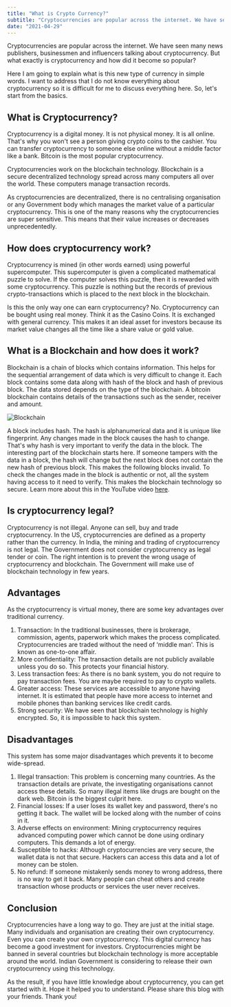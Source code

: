 ```yaml
---
title: "What is Crypto Currency?"
subtitle: "Cryptocurrencies are popular across the internet. We have seen many news publishers, businessmen and influencers talking about cryptocurrency. But what exactly is cryptocurrency and how did it become so popular?"
date: "2021-04-29"
---
```


Cryptocurrencies are popular across the internet. We have seen many news publishers, businessmen and influencers talking about cryptocurrency. But what exactly is cryptocurrency and how did it become so popular?

Here I am going to explain what is this new type of currency in simple words. I want to address that I do not know everything about cryptocurrency so it is difficult for me to discuss everything here. So, let's start from the basics.

What is Cryptocurrency?
-----------------------

Cryptocurrency is a digital money. It is not physical money. It is all online. That's why you won't see a person giving crypto coins to the cashier. You can transfer cryptocurrency to someone else online without a middle factor like a bank. Bitcoin is the most popular cryptocurrency.

Cryptocurrencies work on the blockchain technology. Blockchain is a secure decentralized technology spread across many computers all over the world. These computers manage transaction records.

As cryptocurrencies are decentralized, there is no centralising organisation or any Government body which manages the market value of a particular cryptocurrency. This is one of the many reasons why the cryptocurrencies are super sensitive. This means that their value increases or decreases unprecedentedly.

How does cryptocurrency work?
-----------------------------

Cryptocurrency is mined (in other words earned) using powerful supercomputer. This supercomputer is given a complicated mathematical puzzle to solve. If the computer solves this puzzle, then it is rewarded with some cryptocurrency. This puzzle is nothing but the records of previous crypto-transactions which is placed to the next block in the blockchain.

Is this the only way one can earn cryptocurrency? No. Cryptocurrency can be bought using real money. Think it as the Casino Coins. It is exchanged with general currency. This makes it an ideal asset for investors because its market value changes all the time like a share value or gold value.

What is a Blockchain and how does it work?
------------------------------------------

Blockchain is a chain of blocks which contains information. This helps for the sequential arrangement of data which is very difficult to change it. Each block contains some data along with hash of the block and hash of previous block. The data stored depends on the type of the blockchain. A bitcoin blockchain contains details of the transactions such as the sender, receiver and amount.

![Blockchain](/images/blockchain.jpg)  

A block includes hash. The hash is alphanumerical data and it is unique like fingerprint. Any changes made in the block causes the hash to change. That's why hash is very important to verify the data in the block. The interesting part of the blockchain starts here. If someone tampers with the data in a block, the hash will change but the next block does not contain the new hash of previous block. This makes the following blocks invalid. To check the changes made in the block is authentic or not, all the system having access to it need to verify. This makes the blockchain technology so secure. Learn more about this in the YouTube video [here](https://youtu.be/SSo_EIwHSd4).

Is cryptocurrency legal?
------------------------

Cryptocurrency is not illegal. Anyone can sell, buy and trade cryptocurrency. In the US, cryptocurrencies are defined as a property rather than the currency. In India, the mining and trading of cryptocurrency is not legal. The Government does not consider cryptocurrency as legal tender or coin. The right intention is to prevent the wrong usage of cryptocurrency and blockchain. The Government will make use of blockchain technology in few years.

Advantages
----------

As the cryptocurrency is virtual money, there are some key advantages over traditional currency.

1. Transaction: In the traditional businesses, there is brokerage, commission, agents, paperwork which makes the process complicated. Cryptocurrencies are traded without the need of ‘middle man'. This is known as one-to-one affair.
2. More confidentiality: The transaction details are not publicly available unless you do so. This protects your financial history.
3. Less transaction fees: As there is no bank system, you do not require to pay transaction fees. You are maybe required to pay to crypto wallets.
4. Greater access: These services are accessible to anyone having internet. It is estimated that people have more access to internet and mobile phones than banking services like credit cards.
5. Strong security: We have seen that blockchain technology is highly encrypted. So, it is impossible to hack this system.

Disadvantages
-------------

This system has some major disadvantages which prevents it to become wide-spread.

1. Illegal transaction: This problem is concerning many countries. As the transaction details are private, the investigating organisations cannot access these details. So many illegal items like drugs are bought on the dark web. Bitcoin is the biggest culprit here.
2. Financial losses: If a user loses its wallet key and password, there's no getting it back. The wallet will be locked along with the number of coins in it.
3. Adverse effects on environment: Mining cryptocurrency requires advanced computing power which cannot be done using ordinary computers. This demands a lot of energy.
4. Susceptible to hacks: Although cryptocurrencies are very secure, the wallet data is not that secure. Hackers can access this data and a lot of money can be stolen.
5. No refund: If someone mistakenly sends money to wrong address, there is no way to get it back. Many people can cheat others and create transaction whose products or services the user never receives.

Conclusion
----------

Cryptocurrencies have a long way to go. They are just at the initial stage. Many individuals and organisation are creating their own cryptocurrency. Even you can create your own cryptocurrency. This digital currency has become a good investment for investors. Cryptocurrencies might be banned in several countries but blockchain technology is more acceptable around the world. Indian Government is considering to release their own cryptocurrency using this technology.

As the result, if you have little knowledge about cryptocurrency, you can get started with it. Hope it helped you to understand. Please share this blog with your friends. Thank you!